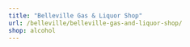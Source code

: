 ```yaml
---
title: "Belleville Gas & Liquor Shop"
url: /belleville/belleville-gas-and-liquor-shop/
shop: alcohol
---
```

